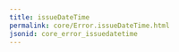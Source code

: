 ```yaml
---
title: issueDateTime
permalink: core/Error.issueDateTime.html
jsonid: core_error_issuedatetime
---
```

